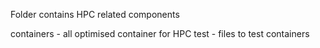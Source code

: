 Folder contains HPC related components

containers - all optimised container for HPC 
test - files to test containers
